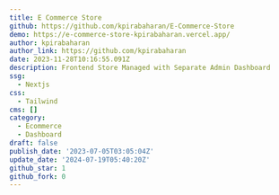 ```yaml
---
title: E Commerce Store
github: https://github.com/kpirabaharan/E-Commerce-Store
demo: https://e-commerce-store-kpirabaharan.vercel.app/
author: kpirabaharan
author_link: https://github.com/kpirabaharan
date: 2023-11-28T10:16:55.091Z
description: Frontend Store Managed with Separate Admin Dashboard
ssg:
  - Nextjs
css:
  - Tailwind
cms: []
category:
  - Ecommerce
  - Dashboard
draft: false
publish_date: '2023-07-05T03:05:04Z'
update_date: '2024-07-19T05:40:20Z'
github_star: 1
github_fork: 0
---
```

